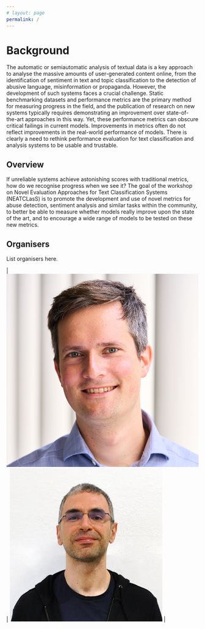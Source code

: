 ```yaml
---
# layout: page
permalink: /
---
```


# Background

The automatic or semiautomatic analysis of textual data is a key approach to analyse the massive amounts of user-generated content online, from the identification of sentiment in text and topic classification to the detection of abusive language, misinformation or propaganda. However, the development of such systems faces a crucial challenge. Static benchmarking datasets and performance metrics are the primary method for measuring progress in the field, and the publication of research on new systems typically requires demonstrating an improvement over state-of-the-art approaches in this way. Yet, these performance metrics can obscure critical failings in current models. Improvements in metrics often do not reflect improvements in the real-world performance of models. There is clearly a need to rethink performance evaluation for text classification and analysis systems to be usable and trustable.

## Overview

If unreliable systems achieve astonishing scores with traditional metrics, how do we recognise progress when we see it? The goal of the workshop on Novel Evaluation Approaches for Text Classification Systems (NEATCLasS) is to promote the development and use of novel metrics for abuse detection, sentiment analysis and similar tasks within the community, to better be able to measure whether models really improve upon the state of the art, and to encourage a wide range of models to be tested on these new metrics.

## Organisers

List organisers here.

|![Björn Ross](images/bjorn.png) | ![Roberto Navigli](images/roberto.jpeg) |
